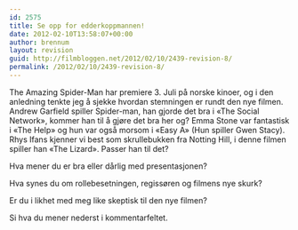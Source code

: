 ```yaml
---
id: 2575
title: Se opp for edderkoppmannen!
date: 2012-02-10T13:58:07+00:00
author: brennum
layout: revision
guid: http://filmbloggen.net/2012/02/10/2439-revision-8/
permalink: /2012/02/10/2439-revision-8/
---
```

The Amazing Spider-Man har premiere 3. Juli på norske kinoer, og i den anledning tenkte jeg å sjekke hvordan stemningen er rundt den nye filmen. Andrew Garfield spiller Spider-man, han gjorde det bra i &laquo;The Social Network&raquo;, kommer han til å gjøre det bra her og? Emma Stone var fantastisk i &laquo;The Help&raquo; og hun var også morsom i &laquo;Easy A&raquo; (Hun spiller Gwen Stacy). Rhys Ifans kjenner vi best som skrullebukken fra Notting Hill, i denne filmen spiller han &laquo;The Lizard&raquo;. Passer han til det?

Hva mener du er bra eller dårlig med presentasjonen?

Hva synes du om rollebesetningen, regissøren og filmens nye skurk?

Er du i likhet med meg like skeptisk til den nye filmen?

Si hva du mener nederst i kommentarfeltet.

&nbsp;

&nbsp;
